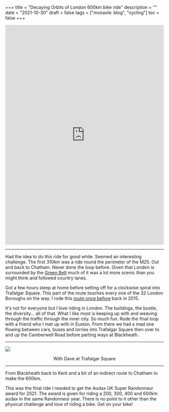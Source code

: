 +++
title = "Decaying Orbits of London  600km bike ride"
description = ""
date = "2021-10-30"
draft = false
tags = ["monaxle: blog", "cycling"]
toc = false
+++

<iframe src="https://ridewithgps.com/embeds?type=trip&id=76658378&title=Decaying%20Orbits%20of%20London%3A%20600km%20bike%20ride.%20&metricUnits=true&sampleGraph=true" style="width: 1px; min-width: 100%; height: 700px; border: none;" scrolling="no"></iframe>

---

Had the idea to do this ride for good while. Seemed an interesting challenge. The first 310km was a ride round the perimeter of the M25. Out and back to Chatham. Never done the loop before. Given that London is surrounded by the [Green Belt](https://londongreenbeltcouncil.org.uk/) much of it was a lot more scenic than you might think and followed country lanes.

Got a few hours sleep at home before setting off for a clockwise spiral into Trafalgar Square. This part of the route touches every one of the 32 London Boroughs on the way. I rode this [route once before](https://listed.to/@alxtrnr/59021/the-london-borough-spiral-ride) back in 2015. 

It's not for everyone but I love riding in London. The buildings, the bustle, the diversity... all of that. What I like most is keeping up with and weaving through the traffic through the inner city. So much fun. Rode the final loop with a friend who I met up with in Euston. From there we had a mad one flowing between cars, buses and lorries into Trafalgar Square then over to and up the Camberwell Road before parting ways at Blackheath.

---
  <img style="display:block;margin:auto" src="https://i.ibb.co/bRqV19qq/Orbit-london-with-Dave.png">
<figure style="text-align: center">
  <figcaption>With Dave at Trafalgar Square</figcaption>
</figure>

---

From Blackheath back to Kent and a bit of an indirect route to Chatham to make the 600km. 

This was the final ride I needed to get the Audax UK Super Randonneur award for 2021. The award is given for riding a 200, 300, 400 and 600km audax in the same Randonneur year. There is no point to it other than the physical challenge and love of riding a bike. Get on your bike!